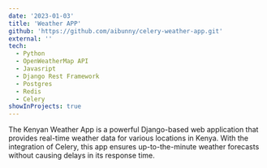 ```yaml
---
date: '2023-01-03'
title: 'Weather APP'
github: 'https://github.com/aibunny/celery-weather-app.git'
external: ''
tech:
  - Python
  - OpenWeatherMap API
  - Javasript
  - Django Rest Framework
  - Postgres
  - Redis
  - Celery
showInProjects: true
---
```

The Kenyan Weather App is a powerful Django-based web application that provides real-time weather data for various locations in Kenya. With the integration of Celery, this app ensures up-to-the-minute weather forecasts without causing delays in its response time.
